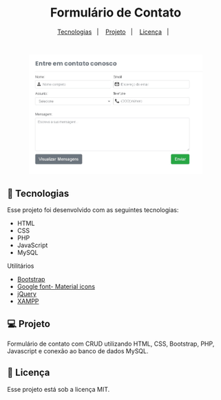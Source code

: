 <h1 align="center">
  Formulário de Contato
</h1>
</h1>
<p align="center">
  <a href="#-tecnologias">Tecnologias</a>&nbsp;&nbsp;&nbsp;|&nbsp;&nbsp;&nbsp;
  <a href="#-projeto">Projeto</a>&nbsp;&nbsp;&nbsp;|&nbsp;&nbsp;&nbsp;
  <a href="#memo-licença">Licença</a>&nbsp;&nbsp;&nbsp;|&nbsp;&nbsp;&nbsp;
</p>

<br>
<p align="center">
  <img alt="formulário" src="images/formulario.jpg" width="80%">
</p>

## 🚀 Tecnologias

Esse projeto foi desenvolvido com as seguintes tecnologias:

-   HTML
-   CSS
-   PHP
-   JavaScript
-   MySQL

Utilitários

-   [Bootstrap](https://getbootstrap.com/)
-   [Google font- Material icons](https://fonts.google.com/icons?selected=Material+Icons+Outlined&icon.query=phone)
-   [jQuery](https://igorescobar.github.io/jQuery-Mask-Plugin/)
-   [XAMPP](https://www.apachefriends.org/pt_br/index.html)

## 💻 Projeto

Formulário de contato com CRUD utilizando HTML, CSS, Bootstrap, PHP, Javascript e conexão ao banco de dados MySQL.

## 📝 Licença

Esse projeto está sob a licença MIT.
